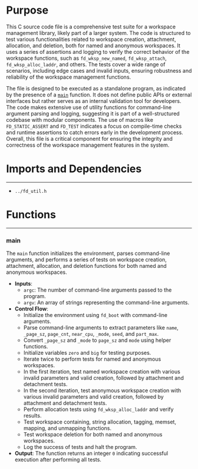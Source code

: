 # Purpose
This C source code file is a comprehensive test suite for a workspace management library, likely part of a larger system. The code is structured to test various functionalities related to workspace creation, attachment, allocation, and deletion, both for named and anonymous workspaces. It uses a series of assertions and logging to verify the correct behavior of the workspace functions, such as `fd_wksp_new_named`, `fd_wksp_attach`, `fd_wksp_alloc_laddr`, and others. The tests cover a wide range of scenarios, including edge cases and invalid inputs, ensuring robustness and reliability of the workspace management functions.

The file is designed to be executed as a standalone program, as indicated by the presence of a [`main`](#main) function. It does not define public APIs or external interfaces but rather serves as an internal validation tool for developers. The code makes extensive use of utility functions for command-line argument parsing and logging, suggesting it is part of a well-structured codebase with modular components. The use of macros like `FD_STATIC_ASSERT` and `FD_TEST` indicates a focus on compile-time checks and runtime assertions to catch errors early in the development process. Overall, this file is a critical component for ensuring the integrity and correctness of the workspace management features in the system.
# Imports and Dependencies

---
- `../fd_util.h`


# Functions

---
### main<!-- {{#callable:main}} -->
The `main` function initializes the environment, parses command-line arguments, and performs a series of tests on workspace creation, attachment, allocation, and deletion functions for both named and anonymous workspaces.
- **Inputs**:
    - `argc`: The number of command-line arguments passed to the program.
    - `argv`: An array of strings representing the command-line arguments.
- **Control Flow**:
    - Initialize the environment using `fd_boot` with command-line arguments.
    - Parse command-line arguments to extract parameters like `name`, `_page_sz`, `page_cnt`, `near_cpu`, `_mode`, `seed`, and `part_max`.
    - Convert `_page_sz` and `_mode` to `page_sz` and `mode` using helper functions.
    - Initialize variables `zero` and `big` for testing purposes.
    - Iterate twice to perform tests for named and anonymous workspaces.
    - In the first iteration, test named workspace creation with various invalid parameters and valid creation, followed by attachment and detachment tests.
    - In the second iteration, test anonymous workspace creation with various invalid parameters and valid creation, followed by attachment and detachment tests.
    - Perform allocation tests using `fd_wksp_alloc_laddr` and verify results.
    - Test workspace containing, string allocation, tagging, memset, mapping, and unmapping functions.
    - Test workspace deletion for both named and anonymous workspaces.
    - Log the success of tests and halt the program.
- **Output**: The function returns an integer `0` indicating successful execution after performing all tests.


